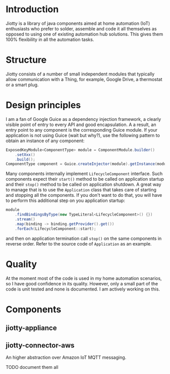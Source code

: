 # Introduction
Jiotty is a library of java components aimed at home automation (IoT) enthusiasts who prefer to solder, assemble and code it all themselves as opposed to using 
one of existing automation hub solutions. This gives them 100% flexibility in all the automation tasks.
# Structure
Jiotty consists of a number of small independent modules that typically allow communication with a Thing, for example, Google Drive, 
a thermostat or a smart plug.
# Design principles
I am a fan of Google Guice as a dependency injection framework, a clearly visible point of entry to every API and good
encapsulation. A a result, an entry point to any component is the corresponding Guice module. 
If your application is not using Guice (wait but why?), use the following pattern to obtain an instance
 of any component:
```java
ExposedKeyModule<ComponentType> module = ComponentModule.builder()
    .setXxx()
    .build();
ComponentType component = Guice.createInjector(module).getInstance(module.getExposedKey());
```
  
Many components internally implement `LifecycleComponent` interface. Such components expect their `start()` method to be called on application startup and their `stop()` 
method to be called on application shutdown. A great way to manage that is to use the `Application` class that takes care of starting and stopping all the 
components. If you don't want to do that, you will have to perform this additional step on you application startup:
```java
module
    .findBindingsByType(new TypeLiteral<LifecycleComponent>() {})
    .stream()
    .map(binding -> binding.getProvider().get())
    .forEach(LifecycleComponent::start);
```

and then on application termination call `stop()` on the same components in reverse order. Refer to the source code of `Application` as an example.

# Quality
At the moment most of the code is used in my home automation scenarios, so I have good confidence in its quality. 
However, only a small part of the code is unit tested and none is documented. 
I am actively working on this.
        
# Components
## jiotty-appliance

## jiotty-connector-aws
An higher abstraction over Amazon IoT MQTT messaging.

TODO document them all
